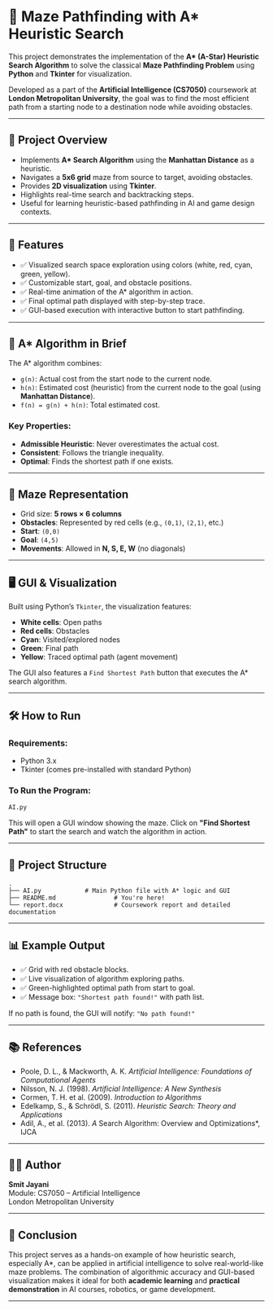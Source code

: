 
# 🧭 Maze Pathfinding with A* Heuristic Search

This project demonstrates the implementation of the **A\* (A-Star) Heuristic Search Algorithm** to solve the classical **Maze Pathfinding Problem** using **Python** and **Tkinter** for visualization.

Developed as a part of the **Artificial Intelligence (CS7050)** coursework at **London Metropolitan University**, the goal was to find the most efficient path from a starting node to a destination node while avoiding obstacles.

---

## 📌 Project Overview

- Implements **A\* Search Algorithm** using the **Manhattan Distance** as a heuristic.
- Navigates a **5x6 grid** maze from source to target, avoiding obstacles.
- Provides **2D visualization** using **Tkinter**.
- Highlights real-time search and backtracking steps.
- Useful for learning heuristic-based pathfinding in AI and game design contexts.

---

## 🚀 Features

- ✅ Visualized search space exploration using colors (white, red, cyan, green, yellow).
- ✅ Customizable start, goal, and obstacle positions.
- ✅ Real-time animation of the A\* algorithm in action.
- ✅ Final optimal path displayed with step-by-step trace.
- ✅ GUI-based execution with interactive button to start pathfinding.

---

## 🧠 A* Algorithm in Brief

The A\* algorithm combines:
- `g(n)`: Actual cost from the start node to the current node.
- `h(n)`: Estimated cost (heuristic) from the current node to the goal (using **Manhattan Distance**).
- `f(n) = g(n) + h(n)`: Total estimated cost.

### Key Properties:
- **Admissible Heuristic**: Never overestimates the actual cost.
- **Consistent**: Follows the triangle inequality.
- **Optimal**: Finds the shortest path if one exists.

---

## 🧱 Maze Representation

- Grid size: **5 rows × 6 columns**
- **Obstacles**: Represented by red cells (e.g., `(0,1)`, `(2,1)`, etc.)
- **Start**: `(0,0)`
- **Goal**: `(4,5)`
- **Movements**: Allowed in **N, S, E, W** (no diagonals)

---

## 🖥️ GUI & Visualization

Built using Python’s `Tkinter`, the visualization features:
- **White cells**: Open paths
- **Red cells**: Obstacles
- **Cyan**: Visited/explored nodes
- **Green**: Final path
- **Yellow**: Traced optimal path (agent movement)

The GUI also features a `Find Shortest Path` button that executes the A\* search algorithm.

---

## 🛠️ How to Run

### Requirements:
- Python 3.x
- Tkinter (comes pre-installed with standard Python)

### To Run the Program:
```bash
AI.py
```

This will open a GUI window showing the maze. Click on **"Find Shortest Path"** to start the search and watch the algorithm in action.

---

## 📁 Project Structure

```text
.
├── AI.py            # Main Python file with A* logic and GUI
├── README.md                # You're here!
└── report.docx              # Coursework report and detailed documentation
```

---

## 📊 Example Output

- ✅ Grid with red obstacle blocks.
- ✅ Live visualization of algorithm exploring paths.
- ✅ Green-highlighted optimal path from start to goal.
- ✅ Message box: `"Shortest path found!"` with path list.

If no path is found, the GUI will notify: `"No path found!"`

---

## 📚 References

- Poole, D. L., & Mackworth, A. K. *Artificial Intelligence: Foundations of Computational Agents*
- Nilsson, N. J. (1998). *Artificial Intelligence: A New Synthesis*
- Cormen, T. H. et al. (2009). *Introduction to Algorithms*
- Edelkamp, S., & Schrödl, S. (2011). *Heuristic Search: Theory and Applications*
- Adil, A., et al. (2013). *A* Search Algorithm: Overview and Optimizations*, IJCA

---

## 👨‍🎓 Author

**Smit Jayani**  
Module: CS7050 – Artificial Intelligence  
London Metropolitan University

---

## 🏁 Conclusion

This project serves as a hands-on example of how heuristic search, especially A\*, can be applied in artificial intelligence to solve real-world-like maze problems. The combination of algorithmic accuracy and GUI-based visualization makes it ideal for both **academic learning** and **practical demonstration** in AI courses, robotics, or game development.

---
